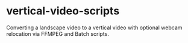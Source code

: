 # vertical-video-scripts
Converting a landscape video to a vertical video with optional webcam relocation via FFMPEG and Batch scripts.
